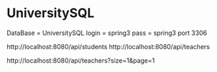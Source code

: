 # UniversitySQL


DataBase = UniversitySQL
login = spring3
pass = spring3
port 3306

http://localhost:8080/api/students
http://localhost:8080/api/teachers

http://localhost:8080/api/teachers?size=1&page=1